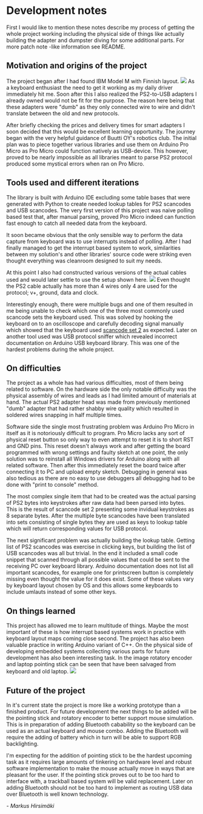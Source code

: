 # Development notes

First I would like to mention these notes describe my process of getting the whole project working including the physical side of things
like actually building the adapter and dumpster diving for some additional parts. For more patch note -like information see README.

## Motivation and origins of the project

The project began after I had found IBM Model M with Finnish layout.
![](https://raw.githubusercontent.com/hirsimaki-markus/arduino-PS2-to-USB/master/images/ibm-model-m-fin.png)
As a keyboard enthusiast the need to get it working as my daily driver immediately hit me. Soon after this I also realized the
PS2-to-USB adapters I already owned would not be fit for the purpose. The reason here being that these adapters were "dumb" as they only
connected wire to wire and didn't translate between the old and new protocols.

After briefly checking the prices and delivery times for smart adapters I soon decided that this would be excellent learning
opportunity. The journey began with the very helpful guidance of Buutti OY's robotics club. The initial plan was to piece together
various libraries and use them on Arduino Pro Micro as Pro Micro could function natively as USB-device. This however, proved to be
nearly impossible as all libraries meant to parse PS2 protocol produced some mystical errors when ran on Pro Micro.


## Tools used and different iterations

The library is built with Arduino IDE excluding some table bases that were generated with Python to create needed lookup tables
for PS2 scancodes and USB scancodes. The very first version of this project was naive polling based test that, after manual parsing,
proved Pro Micro indeed can function fast enough to catch all needed data from the keyboard.

It soon became obvious that the only sensible way to perform the data capture from keyboard was to use interrupts instead of polling.
After I had finally managed to get the interrupt based system to work, similarities between my solution's and other libraries' source
code were striking even thought everything was cleanroom designed to suit my needs.

At this point I also had constructed various versions of the actual cables used and would later settle to use the setup shown here.
![](https://raw.githubusercontent.com/hirsimaki-markus/arduino-PS2-to-USB/master/images/ps2-to-pin.png)
Even thought the PS2 cable actually has more than 4 wires only 4 are used for the protocol; v+, ground, data and clock.

Interestingly enough, there were multiple bugs and one of them resulted in me being unable to check which one of the three most
commonly used scancode sets the keyboard used. This was solved by hooking the keyboard on to an oscilloscope and carefully decoding
signal manually which showed that the keyboard used [scancode set 2](https://wiki.osdev.org/PS/2_Keyboard#Scan_Code_Set_2) as expected.
Later on another tool used was USB protocol sniffer which revealed incorrect documentation on Arduino USB keyboard library. This was
one of the hardest problems during the whole project.


## On difficulties

The project as a whole has had various difficulties, most of them being related to software. On the hardware side the only notable
difficulty was the physical assembly of wires and leads as I had limited amount of materials at hand. The actual PS2 adapter head was
made from previously mentioned "dumb" adapter that had rather shabby wire quality which resulted in soldered wires snapping in half
multiple times.

Software side the single most frustrating problem was Arduino Pro Micro in itself as it is notoriously difficult to program. Pro Micro
lacks any sort of physical reset button so only way to even attempt to reset it is to short RST and GND pins. This reset doesn't always
work and after getting the board programmed with wrong settings and faulty sketch at one point, the only solution was to reinstall
all Windows drivers for Arduino along with all related software. Then after this immediately reset the board twice after connecting it
to PC and upload empty sketch. Debugging in general was also tedious as there are no easy to use debuggers all debugging had to be done
with "print to console" method.

The most complex single item that had to be created was the actual parsing of PS2 bytes into keystrokes after raw data had been parsed
into bytes. This is the result of scancode set 2 presenting some invidual keystrokes as 8 separate bytes. After the multiple byte
scancodes have been translated into sets consisting of single bytes they are used as keys to lookup table which will return
corresponding values for USB protocol.

The next significant problem was actually building the lookup table. Getting list of PS2 scancodes was exercise in clicking keys, but
building the list of USB scancodes was all but trivial. In the end it included a small code snippet that scanned through all possible
values that could be sent to the receiving PC over keyboard library. Arduino documentation does not list all important scancodes,
for example one for printscreen button is completely missing even thought the value for it does exist. Some of these values
vary by keyboard layout chosen by OS and this allows some keyboards to include umlauts instead of some other keys.


## On things learned

This project has allowed me to learn multitude of things. Maybe the most important of these is how interrupt based systems work in
practice with keyboard layout maps coming close second. The project has also been valuable practice in writing Arduino variant of C++.
On the physical side of developing embedded systems collecting various parts for future development has also been interesting task.
In the image rotatory encoder and laptop pointing stick can be seen that have been salvaged from keyboard and old laptop.
![](https://raw.githubusercontent.com/hirsimaki-markus/arduino-PS2-to-USB/master/images/additional-parts.png)


## Future of the project

In it's current state the project is more like a working prototype than a finished product. For future development the next things to be
added will be the pointing stick and rotatory encoder to better support mouse simulation. This is in preparation of adding Bluetooth
cabability so the keyboard can be used as an actual keyboard and mouse combo. Adding the Bluetooth will require the adding of battery
which in turn will be able to support RGB backlighting.

I'm expecting for the addition of pointing stick to be the hardest upcoming task as it requires large amounts of tinkering on hardware
level and robust software implementation to make the mouse actually move in ways that are pleasant for the user. If the pointing stick
proves out to be too hard to interface with, a trackball based system will be valid replacement. Later on adding Bluetooth should not
be too hard to implement as routing USB data over Bluetooth is well known technology.

_- Markus Hirsimäki_
